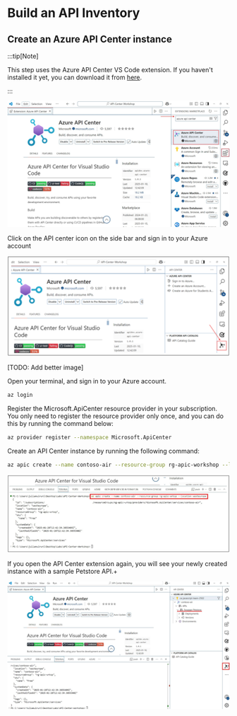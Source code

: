 # Build an API Inventory


## Create an Azure API Center instance

:::tip[Note]

This step uses the Azure API Center VS Code extension. If you haven't installed it yet, you can download it from [here](https://marketplace.visualstudio.com/items?itemName=AzureAPICenter.apicenter).

:::

![API Center VS Code Extension](/img/apic-vscode-extension.jpg)

Click on the API center icon on the side bar and sign in to your Azure account

![Sign in to Azure via API Center Extension](/img/apic-signin-vscode.png)

[TODO: Add better image]

Open your terminal, and sign in to your Azure account.

```bash    
az login
```

Register the Microsoft.ApiCenter resource provider in your subscription. You only need to register the resource provider only once, and you can do this by running the command below:

```bash
az provider register --namespace Microsoft.ApiCenter
```

Create an API Center instance by running the following command:

```bash
az apic create --name contoso-air --resource-group rg-apic-workshop --location westeurope
```
![Create an API Center instance](/img/create-apic-cli.jpg)

If you open the API Center extension again, you will see your newly created instance with a sample Petstore API.+

![API Center instance created](/img/swagger-petstore.jpg)

